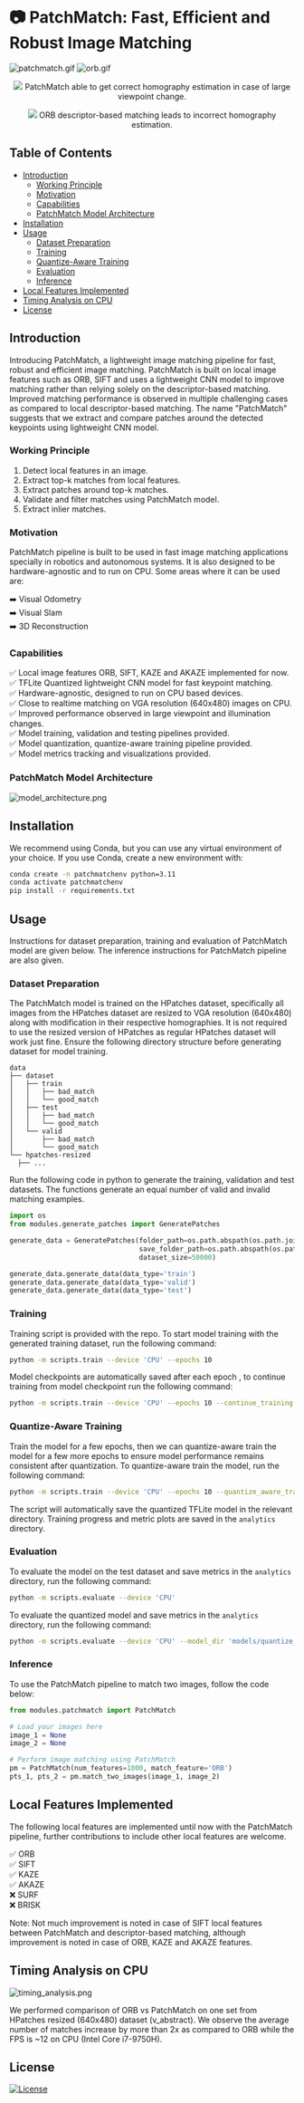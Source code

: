 # :camera: PatchMatch: Fast, Efficient and Robust Image Matching

![patchmatch.gif](media/patchmatch.gif)
![orb.gif](media/orb.gif)

<p align="center">
  <img src="media/patchmatch.png">
  PatchMatch able to get correct homography estimation in case of large viewpoint change.
</p>

<p align="center">
  <img src="media/orb.png">
  ORB descriptor-based matching leads to incorrect homography estimation.
</p>


## Table of Contents
- [Introduction](#introduction)
  - [Working Principle](#working-principle)
  - [Motivation](#motivation)
  - [Capabilities](#capabilities)
  - [PatchMatch Model Architecture](#patchmatch-model-architecture)
- [Installation](#installation)
- [Usage](#usage)
  - [Dataset Preparation](#dataset-preparation)
  - [Training](#training)
  - [Quantize-Aware Training](#quantize-aware-training)
  - [Evaluation](#evaluation)
  - [Inference](#inference)
- [Local Features Implemented](#local-features-implemented)
- [Timing Analysis on CPU](#timing-analysis-on-cpu)
- [License](#license)

## Introduction
Introducing PatchMatch, a lightweight image matching pipeline for fast,
robust and efficient image matching. PatchMatch is built on local image
features such as ORB, SIFT and uses a lightweight CNN model to improve
matching rather than relying solely on the descriptor-based matching.
Improved matching performance is observed in multiple challenging cases
as compared to local descriptor-based matching. The name "PatchMatch"
suggests that we extract and compare patches around the detected keypoints using
lightweight CNN model.

### Working Principle
1. Detect local features in an image.
2. Extract top-k matches from local features.
3. Extract patches around top-k matches.
4. Validate and filter matches using PatchMatch model.
5. Extract inlier matches.

### Motivation
PatchMatch pipeline is built to be used in fast image matching
applications specially in robotics and autonomous systems. It is also
designed to be hardware-agnostic and to run on CPU. Some areas
where it can be used are:

:arrow_right: Visual Odometry <br />
:arrow_right: Visual Slam <br />
:arrow_right: 3D Reconstruction <br /> 

### Capabilities
:white_check_mark: Local image features ORB, SIFT, KAZE and AKAZE implemented for now. <br />
:white_check_mark: TFLite Quantized lightweight CNN model for fast keypoint matching. <br />
:white_check_mark: Hardware-agnostic, designed to run on CPU based devices. <br />
:white_check_mark: Close to realtime matching on VGA resolution (640x480) images on CPU. <br />
:white_check_mark: Improved performance observed in large viewpoint and illumination changes. <br />
:white_check_mark: Model training, validation and testing pipelines provided. <br />
:white_check_mark: Model quantization, quantize-aware training pipeline provided. <br />
:white_check_mark: Model metrics tracking and visualizations provided. <br />

### PatchMatch Model Architecture
![model_architecture.png](media/model_architecture.png)

## Installation
We recommend using Conda, but you can use any virtual environment of your choice.
If you use Conda, create a new environment with:

```bash 
conda create -n patchmatchenv python=3.11
conda activate patchmatchenv
pip install -r requirements.txt
```

## Usage
Instructions for dataset preparation, training and evaluation of PatchMatch model
are given below. The inference instructions for PatchMatch pipeline are also given.

### Dataset Preparation
The PatchMatch model is trained on the HPatches dataset, specifically all images from the
HPatches dataset are resized to VGA resolution (640x480) along with modification in their respective
homographies. It is not required to use the resized version of HPatches as regular HPatches dataset will work
just fine. Ensure the following directory structure before generating dataset for model training.

```
data
├── dataset
│   ├── train
│   │   ├── bad_match
│   │   └── good_match
│   ├── test
│   │   ├── bad_match
│   │   └── good_match
│   └── valid
│       ├── bad_match
│       └── good_match
└── hpatches-resized
  ├── ...
```

Run the following code in python to generate the training, validation and test datasets. The functions generate
an equal number of valid and invalid matching examples.

```python
import os
from modules.generate_patches import GeneratePatches

generate_data = GeneratePatches(folder_path=os.path.abspath(os.path.join('..', 'data/hpatches-resized')),
                                save_folder_path=os.path.abspath(os.path.join('..', 'data/dataset')),
                                dataset_size=50000)

generate_data.generate_data(data_type='train')
generate_data.generate_data(data_type='valid')
generate_data.generate_data(data_type='test')
```

### Training
Training script is provided with the repo. To start model training with the generated training dataset, run the 
following command:

```bash
python -m scripts.train --device 'CPU' --epochs 10
```

Model checkpoints are automatically saved after each epoch , to continue training from model checkpoint
run the following command:

```bash
python -m scripts.train --device 'CPU' --epochs 10 --continue_training 'True'
```

### Quantize-Aware Training
Train the model for a few epochs, then we can quantize-aware train the model for a few more epochs to 
ensure model performance remains consistent after quantization. To quantize-aware train the model, run the
following command:

```bash
python -m scripts.train --device 'CPU' --epochs 10 --quantize_aware_training 'True'
```

The script will automatically save the quantized TFLite model in the relevant directory. Training progress and metric
plots are saved in the ```analytics``` directory.

### Evaluation
To evaluate the model on the test dataset and save metrics in the ```analytics``` directory, run the following
command:

```bash
python -m scripts.evaluate --device 'CPU'
```

To evaluate the quantized model and save metrics in the ```analytics``` directory, run the following command:

```bash
python -m scripts.evaluate --device 'CPU' --model_dir 'models/quantize_aware_model_checkpoint' --quantized_model 'True'
```

### Inference
To use the PatchMatch pipeline to match two images, follow the code below:

```python
from modules.patchmatch import PatchMatch

# Load your images here
image_1 = None
image_2 = None

# Perform image matching using PatchMatch
pm = PatchMatch(num_features=1000, match_feature='ORB')
pts_1, pts_2 = pm.match_two_images(image_1, image_2)
```

## Local Features Implemented
The following local features are implemented until now with the PatchMatch pipeline,
further contributions to include other local features are welcome.

:white_check_mark: ORB <br />
:white_check_mark: SIFT <br />
:white_check_mark: KAZE <br />
:white_check_mark: AKAZE <br />
:x: SURF <br />
:x: BRISK <br />

Note: Not much improvement is noted in case of SIFT local features between PatchMatch and
descriptor-based matching, although improvement is noted in case of ORB, KAZE and AKAZE features.

## Timing Analysis on CPU
![timing_analysis.png](media/timing_analysis.png)

We performed comparison of ORB vs PatchMatch on one set from HPatches resized (640x480) dataset (v_abstract). 
We observe the average number of matches increase by more than 2x as compared to ORB while the FPS is ~12 on CPU
(Intel Core i7-9750H).


## License
[![License](https://img.shields.io/badge/License-Apache_2.0-blue.svg)](LICENSE)
